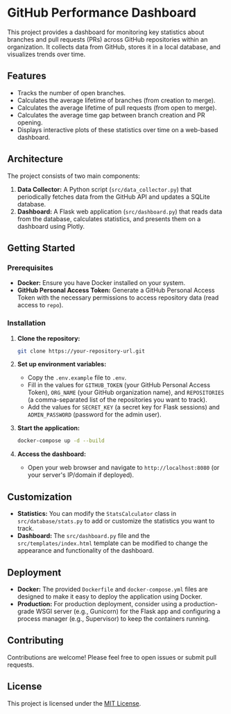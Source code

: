 # GitHub Performance Dashboard

This project provides a dashboard for monitoring key statistics about branches and pull requests (PRs) across GitHub repositories within an organization. It collects data from GitHub, stores it in a local database, and visualizes trends over time.

## Features

- Tracks the number of open branches.
- Calculates the average lifetime of branches (from creation to merge).
- Calculates the average lifetime of pull requests (from open to merge).
- Calculates the average time gap between branch creation and PR opening.
- Displays interactive plots of these statistics over time on a web-based dashboard.

## Architecture

The project consists of two main components:

1.  **Data Collector:** A Python script (`src/data_collector.py`) that periodically fetches data from the GitHub API and updates a SQLite database.
2.  **Dashboard:** A Flask web application (`src/dashboard.py`) that reads data from the database, calculates statistics, and presents them on a dashboard using Plotly.

## Getting Started

### Prerequisites

- **Docker:** Ensure you have Docker installed on your system.
- **GitHub Personal Access Token:** Generate a GitHub Personal Access Token with the necessary permissions to access repository data (read access to `repo`).

### Installation

1.  **Clone the repository:**
    ```bash
    git clone https://your-repository-url.git
    ```

2.  **Set up environment variables:**
    - Copy the `.env.example` file to `.env`.
    - Fill in the values for `GITHUB_TOKEN` (your GitHub Personal Access Token), `ORG_NAME` (your GitHub organization name), and `REPOSITORIES` (a comma-separated list of the repositories you want to track).
    - Add the values for `SECRET_KEY` (a secret key for Flask sessions) and `ADMIN_PASSWORD` (password for the admin user).

3.  **Start the application:**
    ```bash
    docker-compose up -d --build
    ```

4.  **Access the dashboard:**
    - Open your web browser and navigate to `http://localhost:8080` (or your server's IP/domain if deployed).

## Customization

- **Statistics:** You can modify the `StatsCalculator` class in `src/database/stats.py` to add or customize the statistics you want to track.
- **Dashboard:** The `src/dashboard.py` file and the `src/templates/index.html` template can be modified to change the appearance and functionality of the dashboard.

## Deployment

- **Docker:** The provided `Dockerfile` and `docker-compose.yml` files are designed to make it easy to deploy the application using Docker.
- **Production:** For production deployment, consider using a production-grade WSGI server (e.g., Gunicorn) for the Flask app and configuring a process manager (e.g., Supervisor) to keep the containers running.

## Contributing

Contributions are welcome! Please feel free to open issues or submit pull requests.

## License

This project is licensed under the [MIT License](LICENSE).

